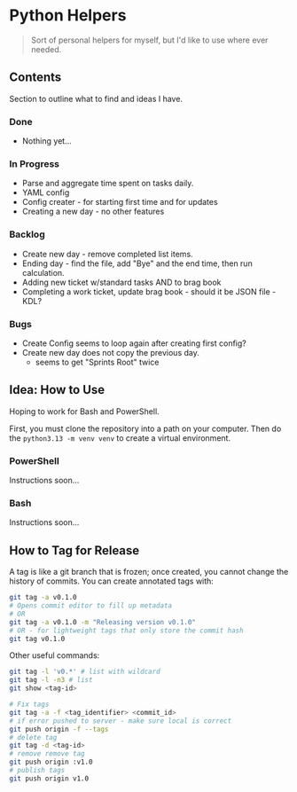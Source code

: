 # Python Helpers

> Sort of personal helpers for myself, but I'd like to use where ever needed.

## Contents

Section to outline what to find and ideas I have.

### Done

- Nothing yet...

### In Progress

- Parse and aggregate time spent on tasks daily.
- YAML config
- Config creater - for starting first time and for updates
- Creating a new day - no other features

### Backlog

- Create new day - remove completed list items.
- Ending day - find the file, add "Bye" and the end time, then run calculation.
- Adding new ticket w/standard tasks AND to brag book
- Completing a work ticket, update brag book - should it be JSON file - KDL?

### Bugs

- Create Config seems to loop again after creating first config?
- Create new day does not copy the previous day.
  - seems to get "Sprints Root" twice

## Idea: How to Use

Hoping to work for Bash and PowerShell.

First, you must clone the repository into a path on your computer.
Then do the `python3.13 -m venv venv` to create a virtual environment.

### PowerShell

Instructions soon...

### Bash

Instructions soon...

## How to Tag for Release

A tag is like a git branch that is frozen;
once created, you cannot change the history of commits.
You can create annotated tags with:

```bash
git tag -a v0.1.0
# Opens commit editor to fill up metadata
# OR
git tag -a v0.1.0 -m "Releasing version v0.1.0"
# OR - for lightweight tags that only store the commit hash
git tag v0.1.0
```

Other useful commands:

```bash
git tag -l 'v0.*' # list with wildcard
git tag -l -n3 # list
git show <tag-id>

# Fix tags
git tag -a -f <tag_identifier> <commit_id>
# if error pushed to server - make sure local is correct
git push origin -f --tags
# delete tag
git tag -d <tag-id>
# remove remove tag
git push origin :v1.0
# publish tags
git push origin v1.0
```
